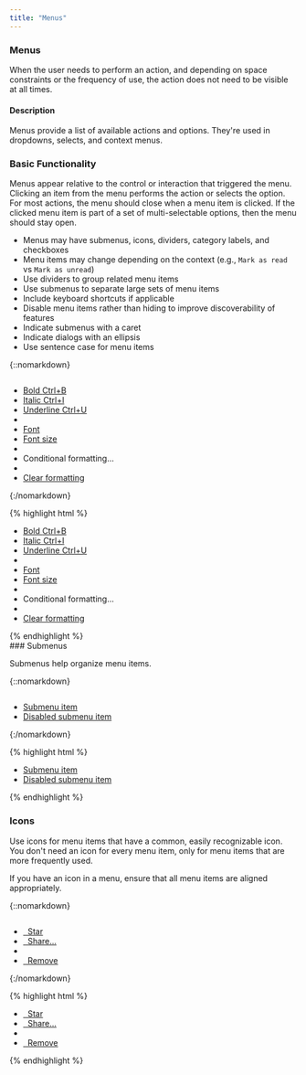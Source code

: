 ```yaml
---
title: "Menus"
---
```


<div class="pl-pattern">
<h3>Menus</h3>

When the user needs to perform an action, and depending on space constraints or the frequency of use, the action does not need to be visible at all times.

#### Description
Menus provide a list of available actions and options. They're used in dropdowns, selects, and context menus. 

</div>

<div class="pl-pattern">

### Basic Functionality
Menus appear relative to the control or interaction that triggered the menu. Clicking an item from the menu performs the action or selects the option. For most actions, the menu should close when a menu item is clicked. If the clicked menu item is part of a set of multi-selectable options, then the menu should stay open. 

- Menus may have submenus, icons, dividers, category labels, and checkboxes
- Menu items may change depending on the context (e.g., `Mark as read` vs `Mark as unread`)
- Use dividers to group related menu items
- Use submenus to separate large sets of menu items
- Include keyboard shortcuts if applicable
- Disable menu items rather than hiding to improve discoverability of features
- Indicate submenus with a caret
- Indicate dialogs with an ellipsis
- Use sentence case for menu items

{::nomarkdown}
<div class="pl-preview">
    <ul style="display: inline-block; position: relative; float: none; width: 200px;" class="dropdown-menu" role="menu">
      <li role="presentation">
        <a href="">Bold
          <span class="pull-right text-muted">Ctrl+B</span>
        </a>
      </li>
      <li role="presentation">
        <a href="">Italic
          <span class="pull-right text-muted">Ctrl+I</span>
        </a>
      </li>
      <li role="presentation">
        <a href="">Underline
          <span class="pull-right text-muted">Ctrl+U</span>
        </a>
      </li>
      <li role="presentation" class="divider"></li>
      <li role="presentation">
        <a href="">Font
          <i class="fa fa-caret-right pull-right"></i>
        </a>
      </li>
      <li role="presentation">
        <a href="">Font size
          <i class="fa fa-caret-right pull-right"></i>
        </a>
      </li>
      <li role="presentation" class="divider"></li>
      <li role="presentation" class="disabled">
        <a>Conditional formatting...</a>
      </li>
      <li role="presentation" class="divider"></li>
      <li role="presentation">
        <a href="">Clear formatting</a>
      </li>
    </ul>
</div>
{:/nomarkdown}

{% highlight html %}
<ul class="dropdown-menu" role="menu">
  <li role="presentation">
    <a href="">Bold
      <span class="pull-right text-muted">Ctrl+B</span>
    </a>
  </li>
  <li role="presentation">
    <a href="">Italic
      <span class="pull-right text-muted">Ctrl+I</span>
    </a>
  </li>
  <li role="presentation">
    <a href="">Underline
      <span class="pull-right text-muted">Ctrl+U</span>
    </a>
  </li>
  <li role="presentation" class="divider"></li>
  <li role="presentation">
    <a href="">Font
      <i class="fa fa-caret-right pull-right"></i>
    </a>
  </li>
  <li role="presentation">
    <a href="">Font size
      <i class="fa fa-caret-right pull-right"></i>
    </a>
  </li>
  <li role="presentation" class="divider"></li>
  <li role="presentation" class="disabled">
    <a>Conditional formatting...</a>
  </li>
  <li role="presentation" class="divider"></li>
  <li role="presentation">
    <a href="">Clear formatting</a>
  </li>
</ul>
{% endhighlight %}

</div>


<div class="pl-pattern">
### Submenus

Submenus help organize menu items.

{::nomarkdown}
<div class="pl-preview">
    <ul style="display: inline-block; position: relative; float: none; width: 220px;" class="dropdown-menu" role="menu">
      <li role="presentation">
        <a href="">Submenu item
          <i class="fa fa-caret-right pull-right"></i>
        </a>
      </li>
      <li role="presentation" class="disabled">
        <a href="">Disabled submenu item
          <i class="fa fa-caret-right pull-right"></i>
        </a>
      </li>
    </ul>
</div>
{:/nomarkdown}

{% highlight html %}
<ul class="dropdown-menu" role="menu">
  <li role="presentation">
    <a href="">Submenu item
      <i class="fa fa-caret-right pull-right"></i>
    </a>
  </li>
  <li role="presentation" class="disabled">
    <a href="">Disabled submenu item
      <i class="fa fa-caret-right pull-right"></i>
    </a>
  </li>
</ul>
{% endhighlight %}

</div>

<div class="pl-pattern">

### Icons

Use icons for menu items that have a common, easily recognizable icon. You don't need an icon for every menu item, only for menu items that are more frequently used. 

If you have an icon in a menu, ensure that all menu items are aligned appropriately.

{::nomarkdown}
<div class="pl-preview">
<ul style="display: inline-block; position: relative; float: none; width: 200px;" class="dropdown-menu has-icon" role="menu">
  <li role="presentation">
    <a href="">
      <i class="fa fa-fw fa-star dropdown-menu-icon"></i> &nbsp; Star
    </a>
  </li>
  <li role="presentation">
    <a href="">&nbsp; Share...</a>
  </li>
  <li class="divider" role="presentation"></li>
  <li role="presentation">
    <a href="">
      <i class="fa fa-fw fa-trash-o dropdown-menu-icon"></i> &nbsp; Remove
    </a>
  </li>
</ul>
</div>
{:/nomarkdown}

{% highlight html %}
<ul class="dropdown-menu has-icon" role="menu">
  <li role="presentation">
    <a href="">
      <i class="fa fa-fw fa-star dropdown-menu-icon"></i> &nbsp; Star
    </a>
  </li>
  <li role="presentation">
    <a href="">&nbsp; Share...</a>
  </li>
  <li class="divider" role="presentation"></li>
  <li role="presentation">
    <a href="">
      <i class="fa fa-fw fa-trash-o dropdown-menu-icon"></i> &nbsp; Remove
    </a>
  </li>
</ul>
{% endhighlight %}
</div>
